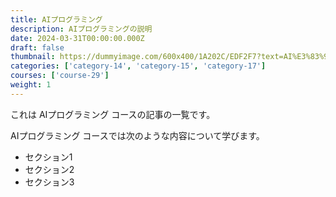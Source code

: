 ```yaml
---
title: AIプログラミング
description: AIプログラミングの説明
date: 2024-03-31T00:00:00.000Z
draft: false
thumbnail: https://dummyimage.com/600x400/1A202C/EDF2F7?text=AI%E3%83%97%E3%83%AD%E3%82%B0%E3%83%A9%E3%83%9F%E3%83%B3%E3%82%B0
categories: ['category-14', 'category-15', 'category-17']
courses: ['course-29']
weight: 1
---
```


これは AIプログラミング コースの記事の一覧です。

  AIプログラミング コースでは次のような内容について学びます。

  - セクション1
  - セクション2
  - セクション3
